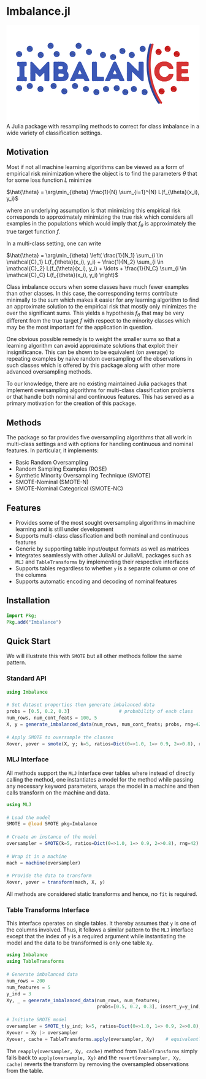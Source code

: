 # Imbalance.jl

![Imbalance](assets/logos.png)
A Julia package with resampling methods to correct for class imbalance in a wide variety of classification settings.


## Motivation
Most if not all machine learning algorithms can be viewed as a form of empirical risk minimization where the object is to find the parameters $\theta$ that for some loss function $L$ minimize 

$\hat{\theta} = \arg\min_{\theta} \frac{1}{N} \sum_{i=1}^{N} L(f_{\theta}(x_i), y_i)$

where an underlying assumption is that minimizing this empirical risk corresponds to approximately minimizing the true risk which considers all examples in the populations which would imply that $f_\theta$ is approximately the true target function $f$.

In a multi-class setting, one can write

$\hat{\theta} = \arg\min_{\theta} \left( \frac{1}{N_1} \sum_{i \in \mathcal{C}_1} L(f_{\theta}(x_i), y_i) + \frac{1}{N_2} \sum_{i \in \mathcal{C}_2} L(f_{\theta}(x_i), y_i) + \ldots + \frac{1}{N_C} \sum_{i \in \mathcal{C}_C} L(f_{\theta}(x_i), y_i) \right)$

Class imbalance occurs when some classes have much fewer examples than other classes. In this case, the corresponding terms contribute minimally to the sum which makes it easier for any learning algorithm to find an approximate solution to the empirical risk that mostly only minimizes the over the significant sums. This yields a hypothesis $f_\theta$ that may be very different from the true target $f$ with respect to the minority classes which may be the most important for the application in question.

One obvious possible remedy is to weight the smaller sums so that a learning algorithm can avoid approximate solutions that exploit their insignificance. This can be shown to be equivalent (on average) to repeating examples by naive random oversampling of the observations in such classes which is offered by this package along with other more advanced oversampling methods.

To our knowledge, there are no existing maintained Julia packages that implement oversampling algorithms for multi-class classification problems or that handle both nominal and continuous features. This has served as a primary motivation for the creation of this package.

## Methods

The package so far provides five oversampling algorithms that all work in multi-class settings and with options for handling continuous and nominal features. In particular, it implements:

* Basic Random Oversampling 
* Random Sampling Examples (ROSE)
* Synthetic Minority Oversampling Technique (SMOTE)
* SMOTE-Nominal (SMOTE-N)
* SMOTE-Nominal Categorical (SMOTE-NC)

## Features
- Provides some of the most sought oversampling algorithms in machine learning and is still under development
- Supports multi-class classification and both nominal and continuous features
- Generic by supporting table input/output formats as well as matrices
- Integrates seamlessly with other JuliaAI or JuliaML packages such as `MLJ` and `TableTransforms` by implementing their respective interfaces
- Supports tables regardless to whether `y` is a separate column or one of the columns
- Supports automatic encoding and decoding of nominal features

## Installation
```julia
import Pkg;
Pkg.add("Imbalance")
```

## Quick Start
We will illustrate this with `SMOTE` but all other methods follow the same pattern.

### Standard API
```julia
using Imbalance

# Set dataset properties then generate imbalanced data
probs = [0.5, 0.2, 0.3]                  # probability of each class      
num_rows, num_cont_feats = 100, 5
X, y = generate_imbalanced_data(num_rows, num_cont_feats; probs, rng=42)      

# Apply SMOTE to oversample the classes
Xover, yover = smote(X, y; k=5, ratios=Dict(0=>1.0, 1=> 0.9, 2=>0.8), rng=42)

```
### MLJ Interface
All methods support the `MLJ` interface over tables where instead of directly calling the method, one instantiates a model for the method while passing any necessary keyword parameters, wraps the model in a machine and then calls transform on the machine and data.
```julia
using MLJ

# Load the model
SMOTE = @load SMOTE pkg=Imbalance

# Create an instance of the model 
oversampler = SMOTE(k=5, ratios=Dict(0=>1.0, 1=> 0.9, 2=>0.8), rng=42)

# Wrap it in a machine
mach = machine(oversampler)

# Provide the data to transform 
Xover, yover = transform(mach, X, y)
```
All methods are considered static transforms and hence, no `fit` is required. 

### Table Transforms Interface
This interface operates on single tables. It thereby assumes that `y` is one of the columns involved. Thus, it follows a similar pattern to the `MLJ` interface except that the index of `y` is a required argument while instantiating the model and the data to be transformed is only one table `Xy`.
```julia
using Imbalance
using TableTransforms

# Generate imbalanced data
num_rows = 200
num_features = 5
y_ind = 3
Xy, _ = generate_imbalanced_data(num_rows, num_features; 
                                 probs=[0.5, 0.2, 0.3], insert_y=y_ind, rng=42)

# Initiate SMOTE model
oversampler = SMOTE_t(y_ind; k=5, ratios=Dict(0=>1.0, 1=> 0.9, 2=>0.8), rng=42)
Xyover = Xy |> oversampler                                
Xyover, cache = TableTransforms.apply(oversampler, Xy)    # equivalently
```
The `reapply(oversampler, Xy, cache)` method from `TableTransforms` simply falls back to `apply(oversample, Xy)` and the `revert(oversampler, Xy, cache)` reverts the transform by removing the oversampled observations from the table.
